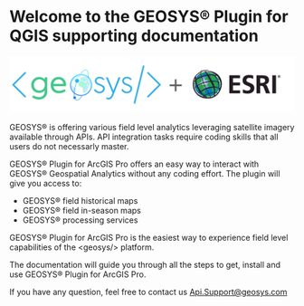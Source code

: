 # Welcome to the GEOSYS® Plugin for QGIS supporting documentation

![logo](https://raw.githubusercontent.com/GEOSYS/Images/main/ArcGIS/banner_geosys_esri.png)

GEOSYS® is offering various field level analytics leveraging satellite imagery available through APIs. API integration tasks require coding skills that all users do not necessarly master.  

GEOSYS® Plugin for ArcGIS Pro offers an easy way to interact with GEOSYS® Geospatial Analytics without any coding effort. The plugin will give you access to: 

- GEOSYS® field historical maps
- GEOSYS® field in-season maps
- GEOSYS® processing services 

 <p align="left">
GEOSYS® Plugin for ArcGIS Pro is the easiest way to experience field level capabilities of the &ltgeosys/&gt platform.
</p>

The documentation will guide you through all the steps to get, install and use GEOSYS® Plugin for ArcGIS Pro. 

If you have any question, feel free to contact us Api.Support@geosys.com 
